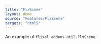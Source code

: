 ```yaml
---
title: "FlxScene"
layout: demo
source: "Features/FlxScene"
targets: "html5"
---
```


An example of `flixel.addons.util.FlxScene`.
